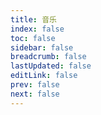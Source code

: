 ```yaml
---
title: 音乐
index: false
toc: false
sidebar: false
breadcrumb: false
lastUpdated: false
editLink: false
prev: false
next: false
---
```


<SiteInfo
  name="花诽语's Blog"
  desc="你知道吗，樱花飘落的速度是秒速五厘米"
  url="https://shiori.fun"
  logo="https://shiori.fun/logo.png"
  repo="https://github.com/shiori2024/shiori-blog"
  preview="https://shiori.fun/assets/image/shiori.png"
/>
